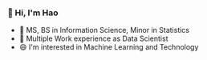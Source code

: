 ### 👋 Hi, I'm Hao

- 📖 MS, BS in Information Science, Minor in Statistics
- 💼 Multiple Work experience as Data Scientist
- 😄 I'm interested in Machine Learning and Technology
